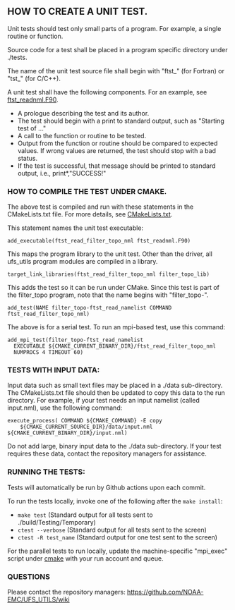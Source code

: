 ## HOW TO CREATE A UNIT TEST.

Unit tests should test only small parts of a program. For example,
a single routine or function.

Source code for a test shall be placed in a program
specific directory under ./tests.

The name of the unit test source file shall begin with
"ftst_" (for Fortran) or "tst_" (for C/C++).

A unit test shall have the following components.
For an example, see [ftst_readnml.F90](filter_topo/ftst_readnml.F90).

- A prologue describing the test and its author.
- The test should begin with a print to standard
output, such as "Starting test of ..."
- A call to the function or routine to be tested.
- Output from the function or routine should be 
compared to expected values. If wrong values are
returned, the test should stop with a bad status.
- If the test is successful, that message
should be printed to standard output, i.e., print*,"SUCCESS!"

### HOW TO COMPILE THE TEST UNDER CMAKE. 

The above test is compiled and run with these
statements in the CMakeLists.txt file. For more
details, see [CMakeLists.txt](filter_topo/CMakeLists.txt).

This statement names the unit test executable:
```
add_executable(ftst_read_filter_topo_nml ftst_readnml.F90)
```

This maps the program library to the unit test. Other than the driver,
all ufs_utils program modules are compiled in a library.
```
target_link_libraries(ftst_read_filter_topo_nml filter_topo_lib)
```

This adds the test so it can be run under CMake. Since this
test is part of the filter_topo program, note that the name 
begins with "filter_topo-". 
```
add_test(NAME filter_topo-ftst_read_namelist COMMAND ftst_read_filter_topo_nml)
```

The above is for a serial test. To run an mpi-based test, use this command:
```
add_mpi_test(filter_topo-ftst_read_namelist
  EXECUTABLE ${CMAKE_CURRENT_BINARY_DIR}/ftst_read_filter_topo_nml
  NUMPROCS 4 TIMEOUT 60)
```

### TESTS WITH INPUT DATA:

Input data such as small text files may be placed in a ./data
sub-directory. The CMakeLists.txt file should then be updated
to copy this data to the run directory. For example, if
your test needs an input namelist (called input.nml), use the
following command:

```
execute_process( COMMAND ${CMAKE_COMMAND} -E copy
    ${CMAKE_CURRENT_SOURCE_DIR}/data/input.nml ${CMAKE_CURRENT_BINARY_DIR}/input.nml)
```

Do not add large, binary input data to the ./data sub-directory. If
your test requires these data, contact the repository managers
for assistance.

### RUNNING THE TESTS:

Tests will automatically be run by Github actions upon each commit.

To run the tests locally, invoke one of the following after the `make install`:
- `make test` (Standard output for all tests sent to ./build/Testing/Temporary)
- `ctest --verbose` (Standard output for all tests sent to the screen)
- `ctest -R test_name` (Standard output for one test sent to the screen)

For the parallel tests to run locally, update the machine-specific
"mpi_exec" script under [cmake](../cmake) with your run account and queue.

### QUESTIONS

Please contact the repository managers: https://github.com/NOAA-EMC/UFS_UTILS/wiki
